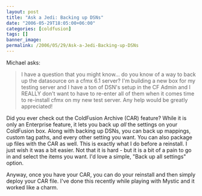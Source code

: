 ```yaml
---
layout: post
title: "Ask a Jedi: Backing up DSNs"
date: "2006-05-29T18:05:00+06:00"
categories: [coldfusion]
tags: []
banner_image: 
permalink: /2006/05/29/Ask-a-Jedi-Backing-up-DSNs
---
```


Michael asks:

<blockquote>
I have a question that you might know... do
you know of a way to back up the datasource on a cfmx 6.1 server?  I'm building a new box for my testing server and I have a ton of DSN's setup in the CF Admin
and I REALLY don't want to have to re-enter all of them when it comes time to re-install cfmx on my new test server.  Any help would be greatly appreciated!
</blockquote>

Did you ever check out the ColdFusion Archive (CAR) feature? While it is only an Enterprise feature, it lets you back up <i>all</i> the settings on your ColdFusion box. Along with backing up DSNs, you can back up mappings, custom tag paths, and every other setting you want. You can also package up files with the CAR as well. This is exactly what I do before a reinstall. I just wish it was a bit easier. Not that it is hard - but it is a bit of a pain to go in and select the items you want. I'd love a simple, "Back up all settings" option. 

Anyway, once you have your CAR, you can do your reinstall and then simply deploy your CAR file. I've done this recently while playing with Mystic and it worked like a charm.